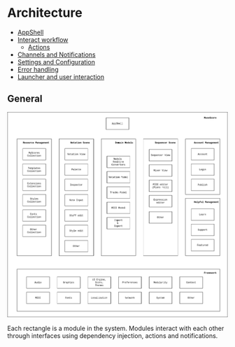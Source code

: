 # Architecture

* [AppShell](AppShell.md)
* [Interact workflow](InteractWorkflow.md)
  * [Actions](Actions.md)
* [Channels and Notifications](ChannelsAndNotifications.md)
* [Settings and Configuration](SettingsAndConfiguration.md)
* [Error handling](ErrorHandling.md)
* [Launcher and user interaction](LauncherAndInteractive.md)

## General

![mue_general](mue_general.drawio.png)

Each rectangle is a module in the system.
Modules interact with each other through interfaces using dependency injection, actions and notifications.
